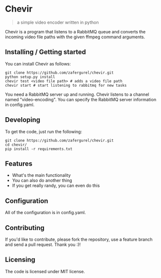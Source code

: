# Chevir
> a simple video encoder written in python

Chevir is a program that listens to a RabbitMQ queue and converts the
incoming video file paths with the given ffmpeg command arguments.

## Installing / Getting started

You can install Chevir as follows:

```shell
git clone https://github.com/zafergurel/chevir.git
python setup.py install
chevir test <video file path> # adds a video file path
chevir start # start listening to rabbitmq for new tasks
```

You need a RabbitMQ server up and running.
Chevir listens to a channel named "video-encoding".
You can specify the RabbitMQ server information in config.yaml.

## Developing

To get the code, just run the following:

```shell
git clone https://github.com/zafergurel/chevir.git
cd chevir/
pip install -r requirements.txt
```

## Features

* What's the main functionality
* You can also do another thing
* If you get really randy, you can even do this

## Configuration

All of the configuration is in config.yaml.

## Contributing

If you'd like to contribute, please fork the repository, use a feature
branch and send a pull request. Thank you :)!

## Licensing

The code is licensed under MIT license.
